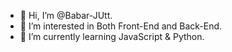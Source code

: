 - 👋 Hi, I’m @Babar-JUtt.
- 👀 I’m interested in Both Front-End and Back-End.
- 🌱 I’m currently learning JavaScript & Python.

